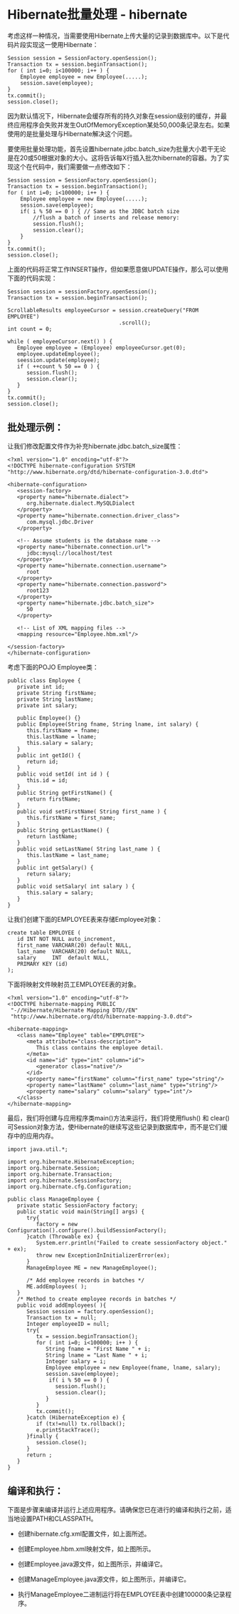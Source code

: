 # Hibernate批量处理 - hibernate

考虑这样一种情况，当需要使用Hibernate上传大量的记录到数据库中。以下是代码片段实现这一使用Hibernate：

```
Session session = SessionFactory.openSession();
Transaction tx = session.beginTransaction();
for ( int i=0; i<100000; i++ ) {
    Employee employee = new Employee(.....);
    session.save(employee);
}
tx.commit();
session.close();
```

因为默认情况下，Hibernate会缓存所有的持久对象在session级别的缓存，并最终应用程序会失败并发生OutOfMemoryException某处50,000条记录左右。如果使用的是批量处理与Hibernate解决这个问题。

要使用批量处理功能，首先设置hibernate.jdbc.batch_size为批量大小若干无论是在20或50根据对象的大小。这将告诉每X行插入批次hibernate的容器。为了实现这个在代码中，我们需要做一点修改如下：

```
Session session = SessionFactory.openSession();
Transaction tx = session.beginTransaction();
for ( int i=0; i<100000; i++ ) {
    Employee employee = new Employee(.....);
    session.save(employee);
    if( i % 50 == 0 ) { // Same as the JDBC batch size
        //flush a batch of inserts and release memory:
        session.flush();
        session.clear();
    }
}
tx.commit();
session.close();
```

上面的代码将正常工作INSERT操作，但如果愿意做UPDATE操作，那么可以使用下面的代码实现：

```
Session session = sessionFactory.openSession();
Transaction tx = session.beginTransaction();

ScrollableResults employeeCursor = session.createQuery("FROM EMPLOYEE")
                                   .scroll();
int count = 0;

while ( employeeCursor.next() ) {
   Employee employee = (Employee) employeeCursor.get(0);
   employee.updateEmployee();
   seession.update(employee); 
   if ( ++count % 50 == 0 ) {
      session.flush();
      session.clear();
   }
}
tx.commit();
session.close();
```

## 批处理示例：

让我们修改配置文件作为补充hibernate.jdbc.batch_size属性：

```
<?xml version="1.0" encoding="utf-8"?>
<!DOCTYPE hibernate-configuration SYSTEM 
"http://www.hibernate.org/dtd/hibernate-configuration-3.0.dtd">

<hibernate-configuration>
   <session-factory>
   <property name="hibernate.dialect">
      org.hibernate.dialect.MySQLDialect
   </property>
   <property name="hibernate.connection.driver_class">
      com.mysql.jdbc.Driver
   </property>

   <!-- Assume students is the database name -->
   <property name="hibernate.connection.url">
      jdbc:mysql://localhost/test
   </property>
   <property name="hibernate.connection.username">
      root
   </property>
   <property name="hibernate.connection.password">
      root123
   </property>
   <property name="hibernate.jdbc.batch_size">
      50
   </property>

   <!-- List of XML mapping files -->
   <mapping resource="Employee.hbm.xml"/>

</session-factory>
</hibernate-configuration>
```

考虑下面的POJO Employee类：

```
public class Employee {
   private int id;
   private String firstName; 
   private String lastName;   
   private int salary;  

   public Employee() {}
   public Employee(String fname, String lname, int salary) {
      this.firstName = fname;
      this.lastName = lname;
      this.salary = salary;
   }
   public int getId() {
      return id;
   }
   public void setId( int id ) {
      this.id = id;
   }
   public String getFirstName() {
      return firstName;
   }
   public void setFirstName( String first_name ) {
      this.firstName = first_name;
   }
   public String getLastName() {
      return lastName;
   }
   public void setLastName( String last_name ) {
      this.lastName = last_name;
   }
   public int getSalary() {
      return salary;
   }
   public void setSalary( int salary ) {
      this.salary = salary;
   }
}
```

让我们创建下面的EMPLOYEE表来存储Employee对象：

```
create table EMPLOYEE (
   id INT NOT NULL auto_increment,
   first_name VARCHAR(20) default NULL,
   last_name  VARCHAR(20) default NULL,
   salary     INT  default NULL,
   PRIMARY KEY (id)
);
```

下面将映射文件映射员工EMPLOYEE表的对象。

```
<?xml version="1.0" encoding="utf-8"?>
<!DOCTYPE hibernate-mapping PUBLIC 
 "-//Hibernate/Hibernate Mapping DTD//EN"
 "http://www.hibernate.org/dtd/hibernate-mapping-3.0.dtd"> 

<hibernate-mapping>
   <class name="Employee" table="EMPLOYEE">
      <meta attribute="class-description">
         This class contains the employee detail. 
      </meta>
      <id name="id" type="int" column="id">
         <generator class="native"/>
      </id>
      <property name="firstName" column="first_name" type="string"/>
      <property name="lastName" column="last_name" type="string"/>
      <property name="salary" column="salary" type="int"/>
   </class>
</hibernate-mapping>
```

最后，我们将创建与应用程序类main()方法来运行，我们将使用flush() 和 clear()可Session对象方法，使Hibernate的继续写这些记录到数据库中，而不是它们缓存中的应用内存。

```
import java.util.*; 

import org.hibernate.HibernateException; 
import org.hibernate.Session; 
import org.hibernate.Transaction;
import org.hibernate.SessionFactory;
import org.hibernate.cfg.Configuration;

public class ManageEmployee {
   private static SessionFactory factory; 
   public static void main(String[] args) {
      try{
         factory = new Configuration().configure().buildSessionFactory();
      }catch (Throwable ex) { 
         System.err.println("Failed to create sessionFactory object." + ex);
         throw new ExceptionInInitializerError(ex); 
      }
      ManageEmployee ME = new ManageEmployee();

      /* Add employee records in batches */
      ME.addEmployees( );
   }
   /* Method to create employee records in batches */
   public void addEmployees( ){
      Session session = factory.openSession();
      Transaction tx = null;
      Integer employeeID = null;
      try{
         tx = session.beginTransaction();
         for ( int i=0; i<100000; i++ ) {
            String fname = "First Name " + i;
            String lname = "Last Name " + i;
            Integer salary = i;
            Employee employee = new Employee(fname, lname, salary);
            session.save(employee);
             if( i % 50 == 0 ) {
               session.flush();
               session.clear();
            }
         }
         tx.commit();
      }catch (HibernateException e) {
         if (tx!=null) tx.rollback();
         e.printStackTrace(); 
      }finally {
         session.close(); 
      }
      return ;
   }
}
```

## 编译和执行：

下面是步骤来编译并运行上述应用程序。请确保您已在进行的编译和执行之前，适当地设置PATH和CLASSPATH。

*   创建hibernate.cfg.xml配置文件，如上面所述。

*   创建Employee.hbm.xml映射文件，如上图所示。

*   创建Employee.java源文件，如上图所示，并编译它。

*   创建ManageEmployee.java源文件，如上图所示，并编译它。

*   执行ManageEmployee二进制运行将在EMPLOYEE表中创建100000条记录程序。

